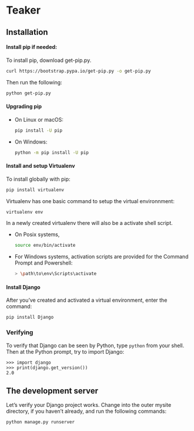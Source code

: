 # Teaker

## Installation

#### Install pip if needed:
To install pip, download get-pip.py.
```bash
curl https://bootstrap.pypa.io/get-pip.py -o get-pip.py
```
Then run the following:
```bash
python get-pip.py
```

#### Upgrading pip
- On Linux or macOS:
  ```bash
  pip install -U pip
  ```
- On Windows:
  ```bash
  python -m pip install -U pip
  ```

#### Install and setup Virtualenv
To install globally with pip:
```bash
pip install virtualenv
```
Virtualenv has one basic command to setup the virtual environnment:
```bash
virtualenv env
```
In a newly created virtualenv there will also be a activate shell script.
- On Posix systems,
  ```bash
  source env/bin/activate
  ```
- For Windows systems, activation scripts are provided for the Command Prompt and Powershell:
  ```bash
  > \path\to\env\Scripts\activate
  ```

#### Install Django
After you’ve created and activated a virtual environment, enter the command:
```bash
pip install Django
```

### Verifying
To verify that Django can be seen by Python, type `python` from your shell. Then at the Python prompt, try to import Django:
```python3
>>> import django
>>> print(django.get_version())
2.0
```


## The development server
Let’s verify your Django project works. Change into the outer mysite directory, if you haven’t already, and run the following commands:
```bash
python manage.py runserver
```
